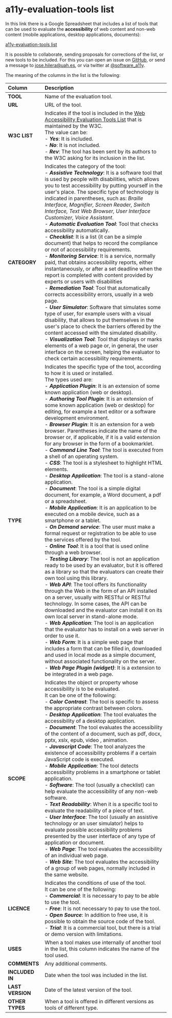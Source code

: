 # a11y-evaluation-tools list

In this link there is a Google Spreadsheet that includes a list of tools that can be used to evaluate the **accessibility** of web content and non-web content (mobile applications, desktop applications, documents):

[a11y-evaluation-tools list](https://docs.google.com/spreadsheets/d/10CTezA0iDdaWggaqxuHawj-5u8YXdZeWBJsIkuvJ364/edit?usp=sharing)

It is possible to collaborate, sending proposals for corrections of the list, or new tools to be included. For this you can open an issue on [GitHub](https://github.com/josehilera/a11y-evaluation-tools), or send a message to jose.hilera@uah.es, or via twitter at [@software_a11y](https://twitter.com/software_a11y).

The meaning of the columns in the list is the following:


| Column          | Description                                                  |
| :------------- | :----------------------------------------------------------- |
| **TOOL**       | Name of the evaluation tool.                                 |
| **URL**        | URL of the tool.                                             |
| **W3C LIST**   | Indicates if the tool is included in the [Web Accessibility Evaluation Tools List](https://www.w3.org/WAI/ER/tools/) that is maintained by the W3C.<br />The value can be:<br />- ***Yes***: It is included.<br />- ***No***: It is not included.<br />- ***Rev***: The tool has been sent by its authors to the W3C asking for its inclusion in the list. |
| **CATEGORY**   | Indicates the category of the tool:<br />- ***Assistive Technology***:  It is a software tool that is used by people with disabilities, which allows you to test accessibility by putting yourself in the user's place. The specific type of technology is indicated in parentheses, such as: *Braille Interface, Magnifier, Screen Reader, Switch Interface, Text Web Browser, User Interface Customizer, Voice Assistant*. <br />- ***Automatic Evaluation Tool***:  Tool that checks accessibility automatically. <br />- ***Checklist***:  It is a list (it can be a simple document) that helps to record the compliance or not of accessibility requirements. <br />- ***Monitoring Service***:  It is a service, normally paid, that obtains accessibility reports, either instantaneously, or after a set deadline when the report is completed with content provided by experts or users with disabilities<br />- ***Remediation Tool***:  Tool that automatically corrects accessibility errors, usually in a web page.<br />- ***User Simulator***:  Software that simulates some type of user, for example users with a visual disability, that allows to put themselves in the user's place to check the barriers offered by the content accessed with the simulated disability.<br />- ***Visualization Tool***:   Tool that displays or marks elements of a web page or, in general, the user interface on the screen, helping the evaluator to check certain accessibility requirements. |
| **TYPE** | Indicates the specific type of the tool,  according to how it is used or installed.<br />The types used are:<br />- ***Application Plugin***:  It is an extension of some known application (web or desktop). <br />- ***Authoring Tool Plugin***: It is an extension of some known application (web or desktop) for editing, for example a text editor or a software development environment. <br />- ***Browser Plugin***:  It is an extension for a web browser. Parentheses indicate the name of the browser or, if applicable, if it is a valid extension for any browser in the form of a bookmarklet. <br />- ***Command Line Tool***: The tool is executed from a shell of an operating system.<br />- ***CSS***: The tool is a stylesheet to highlight HTML elements.<br />- ***Desktop Application***:  The tool is a stand-alone application.<br />- ***Document***:  The tool is a simple digital document, for example, a Word document, a pdf or a spreadsheet.<br />- ***Mobile Application***:  It is an application to be executed on a mobile device, such as a smartphone or a tablet.<br />- ***On Demand service***:  The user must make a formal request or registration to be able to use the services offered by the tool.<br />- ***Online Tool***:  It is a tool that is used online through a web browser.<br />- ***Testing Library***:  The tool is not an application ready to be used by an evaluator, but it is offered as a library so that the evaluators can create their own tool using this library.<br />- ***Web API***:  The tool offers its functionality through the Web in the form of an API installed on a server, usually with RESTful or RESTful technology. In some cases, the API can be downloaded and the evaluator can install it on its own local server in stand-alone mode.<br />- ***Web Application***:  The tool is an application that the evaluator has to install on a web server in order to use it.<br />- ***Web Form***:  It is a simple web page that includes a form that can be filled in, downloaded and used in local mode as a simple document, without associated functionality on the server.<br />- ***Web Page Plugin (widget)***:  It is a extension to be integrated in a web page. |
| **SCOPE**      | Indicates the object or property whose accessibility is to be evaluated.<br /> It can be one of the following:<br />- ***Color Contrast***:  The tool is specific to assess the appropriate contrast between colors. <br />- ***Desktop Application***:  The tool evaluates the accessibility of a desktop application.<br />- ***Document***:  The tool evaluates the accessibility of the content of a document, such as pdf, docx, pptx, xslx, epub, video , animation.<br />- ***Javascript Code***:  The tool analyzes the existence of accessibility problems if a certain JavaScript code is executed. <br />- ***Mobile Application***:  The tool detects accessibility problems in a smartphone or tablet application. <br />- ***Software***:  The tool (usually a checklist) can help evaluate the accessibility of any non-web software.<br />- ***Text Readability***:  When it is a specific tool to evaluate the readability of a piece of text.<br />- ***User Interface***:  The tool (usually an assistive technology or an user simulator) helps to evaluate possible accessibility problems presented by the user interface of any type of application or document.<br />- ***Web Page***:  The tool evaluates the accessibility of an individual web page. <br />- ***Web Site***:  The tool evaluates the accessibility of a group of web pages, normally included in the same website. <br /> |
| **LICENCE**    | Indicates the conditions of use of the tool. <br />It can be one of the following:<br />- ***Commercial***:  It is necessary to pay to be able to use the tool.<br />- ***Free***:  It is not necessary to pay to use the tool.<br />- ***Open Source***:  In addition to free use, it is possible to obtain the source code of the tool.<br />- ***Trial***:  It is a commercial tool, but there is a trial or demo version with limitations.<br /> |
| **USES**  | When a tool makes use internally of another tool in the list, this column indicates the name of the tool used. |
| **COMMENTS**   | Any additional comments. |
| **INCLUDED IN**   | Date when the tool was included in the list. |
| **LAST VERSION**   | Date of the latest version of the tool. |
| **OTHER TYPES**   | When a tool is offered in different versions as tools of different type. |
